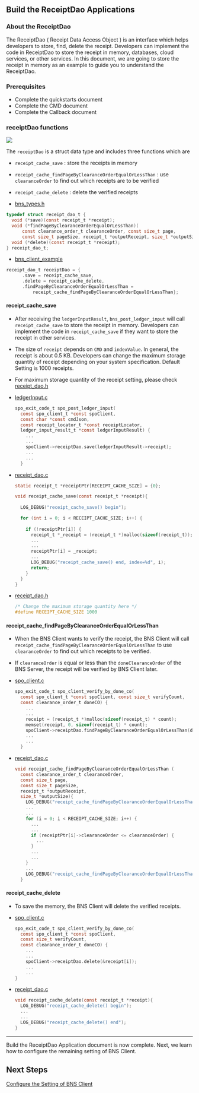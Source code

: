 ## Build the ReceiptDao Applications

### About the ReceiptDao

The ReceiptDao ( Receipt Data Access Object ) is an interface which helps developers to store, find, delete the receipt. Developers can implement the code in ReceiptDao to store the receipt in memory, databases, cloud services, or other services. In this document, we are going to store the receipt in memory as an example to guide you to understand the ReceiptDao.

### Prerequisites

- Complete the quickstarts document
- Complete the CMD document
- Complete the Callback document

### receiptDao functions

![](../image/receipt_dao.png)

The `receiptDao` is a struct data type and includes three functions which are  

- `receipt_cache_save` : store the receipts in memory
- `receipt_cache_findPageByClearanceOrderEqualOrLessThan` : use `clearanceOrder` to find out which receipts are to be verified
- `receipt_cache_delete` : delete the verified receipts

- [bns_types.h](../src/bns-client/core/bns_types.h)

```C
typedef struct receipt_dao_t {
  void (*save)(const receipt_t *receipt);
  void (*findPageByClearanceOrderEqualOrLessThan)(
      const clearance_order_t clearanceOrder, const size_t page,
      const size_t pageSize, receipt_t *outputReceipt, size_t *outputSize);
  void (*delete)(const receipt_t *receipt);
} receipt_dao_t;
```

- [bns_client_example](../example/bns-client-example/bns_client_example.c)

```C
receipt_dao_t receiptDao = {
      .save = receipt_cache_save,
      .delete = receipt_cache_delete,
      .findPageByClearanceOrderEqualOrLessThan =
          receipt_cache_findPageByClearanceOrderEqualOrLessThan};
```

#### receipt_cache_save

- After receiving the `ledgerInputResult`, `bns_post_ledger_input` will call `receipt_cache_save` to store the receipt in memory. Developers can implement the code in `receipt_cache_save` if they want to store the receipt in other services.

- The size of `receipt` depends on `CMD` and `indexValue`. In general, the receipt is about 0.5 KB. Developers can change the maximum storage quantity of receipt depending on your system specification. Default Setting is 1000 receipts.

- For maximum storage quantity of the receipt setting, please check [receipt_dao.h](../example/bns-client-example/receipt_dao.h)

- [ledgerInput.c](../src/bns-client/input/ledger_input.c)
  
  ```C
  spo_exit_code_t spo_post_ledger_input(
    const spo_client_t *const spoClient, 
    const char *const cmdJson,
    const receipt_locator_t *const receiptLocator,
    ledger_input_result_t *const ledgerInputResult) {
      ...
      ...
      spoClient->receiptDao.save(ledgerInputResult->receipt);
      ...
      ...
    }
  ```

- [receipt_dao.c](../example/bns-client-example/receipt_dao.c)

  ```C
  static receipt_t *receiptPtr[RECEIPT_CACHE_SIZE] = {0};

  void receipt_cache_save(const receipt_t *receipt){
    
    LOG_DEBUG("receipt_cache_save() begin");

    for (int i = 0; i < RECEIPT_CACHE_SIZE; i++) {
      
      if (!receiptPtr[i]) {
        receipt_t *_receipt = (receipt_t *)malloc(sizeof(receipt_t));
        ...
        ...
        receiptPtr[i] = _receipt;
        ...
        LOG_DEBUG("receipt_cache_save() end, index=%d", i);
        return;
      }
    }
  }
  ```

- [receipt_dao.h](../example/bns-client-example/receipt_dao.h)
  
  ```C
  /* Change the maximum storage quantity here */
  #define RECEIPT_CACHE_SIZE 1000
  ```

#### receipt_cache_findPageByClearanceOrderEqualOrLessThan

- When the BNS Client wants to verify the receipt, the BNS Client will call `receipt_cache_findPageByClearanceOrderEqualOrLessThan` to use `clearanceOrder` to find out which receipts to be verified.

- If `clearanceOrder` is equal or less than the `doneClearanceOrder` of the BNS Server, the receipt will be verified by BNS Client later.

- [spo_client.c](../src/bns-client/spo_client.c)
  
  ```C
  spo_exit_code_t spo_client_verify_by_done_co(
    const spo_client_t *const spoClient, const size_t verifyCount,
    const clearance_order_t doneCO) {
      ...
      ...
      receipt = (receipt_t *)malloc(sizeof(receipt_t) * count);
      memset(receipt, 0, sizeof(receipt_t) * count);
      spoClient->receiptDao.findPageByClearanceOrderEqualOrLessThan(doneCO, 0, count, receipt, &receiptCount);
      ...
      ...
    }
  ```

- [receipt_dao.c](../example/bns-client-example/receipt_dao.c)

  ```C
  void receipt_cache_findPageByClearanceOrderEqualOrLessThan (
    const clearance_order_t clearanceOrder,
    const size_t page,
    const size_t pageSize,
    receipt_t *outputReceipt,
    size_t *outputSize){
      LOG_DEBUG("receipt_cache_findPageByClearanceOrderEqualOrLessThan() begin");
      ...
      ...
      for (i = 0; i < RECEIPT_CACHE_SIZE; i++) {
        ...
        ...
        if (receiptPtr[i]->clearanceOrder <= clearanceOrder) {
          ...
        }
        ...
        ...
      }
      ...
      LOG_DEBUG("receipt_cache_findPageByClearanceOrderEqualOrLessThan() end, ""outputSize=%ld",*outputSize);
    }
  ```

#### receipt_cache_delete

- To save the memory, the BNS Client will delete the verified receipts.

- [spo_client.c](../src/bns-client/spo_client.c)
  
  ```C
  spo_exit_code_t spo_client_verify_by_done_co(
    const spo_client_t *const spoClient, 
    const size_t verifyCount,
    const clearance_order_t doneCO) {
      ...
      ...
      spoClient->receiptDao.delete(&receipt[i]);
      ...
      ...
  }
  ```

- [receipt_dao.c](../example/bns-client-example/receipt_dao.c)

  ```C
  void receipt_cache_delete(const receipt_t *receipt){
    LOG_DEBUG("receipt_cache_delete() begin");
    ...
    ...
    LOG_DEBUG("receipt_cache_delete() end");
  }
  ```

----
Build the ReceiptDao Application document is now complete. Next, we learn how to configure the remaining setting of BNS Client.

## Next Steps

[Configure the Setting of BNS Client](./other_setting_en.md)
